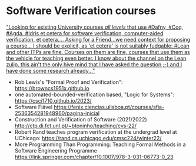 # Software Verification courses

["Looking for existing University courses *all levels* that use #Dafny, #Coq, #Agda, #Idris et cetera for software verification, computer-aided verification, et cetera.... Asking for a Friend...we need context for proposing a course...
I should be explicit, as 'et cetera' is not suitably fudgable: #Lean and other ITPs are fine. Courses on them are fine, courses that use them as the vehicle for teaching even better.
I know about the channel on the Lean zulip, this ain't the only hive mind that I have asked the question ;-) and I have done some research already..."](https://x.com/jfdm/status/1714006851245732253?s=20)

-  Rob Lewis's "Formal Proof and Verification": https://browncs1951x.github.io
-  one automated-bounded-verification based, "Logic for Systems": https://csci1710.github.io/2023/
-  Software Fiável https://fenix.ciencias.ulisboa.pt/courses/sfia-2536354281948960/pagina-inicial
-  Construction and Verification of Software (2021/2022) http://ctp.di.fct.unl.pt/~btoninho/teaching/cvs-22/
-  Robert Rand teaches program verification at the undergrad level at UChicago: https://rand.cs.uchicago.edu/cmsc224/winter22/
-  More Programming Than Programming: Teaching Formal Methods in a Software Engineering Programme https://link.springer.com/chapter/10.1007/978-3-031-06773-0_23


